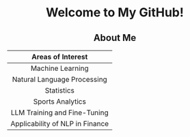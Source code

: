 <div align="center">

# Welcome to My GitHub!

## About Me

| Areas of Interest          |
|----------------------------|
| <div align = "center"> Machine Learning </div>          |
| <div align = "center"> Natural Language Processing </div> |
| <div align = "center"> Statistics       </div>           |
| <div align = "center"> Sports Analytics    </div>        |
| <div align = "center"> LLM Training and Fine-Tuning </div> |
| <div align = "center"> Applicability of NLP in Finance  </div> | 




</div>
